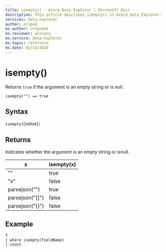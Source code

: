 ```yaml
---
title: isempty() - Azure Data Explorer | Microsoft Docs
description: This article describes isempty() in Azure Data Explorer.
services: data-explorer
author: orspod
ms.author: orspodek
ms.reviewer: alexans
ms.service: data-explorer
ms.topic: reference
ms.date: 02/13/2020
---
```

# isempty()

Returns `true` if the argument is an empty string or is null.
    
```apl
isempty("") == true
```

## Syntax

`isempty(`[*value*]`)`

## Returns

Indicates whether the argument is an empty string or isnull.

|x|isempty(x)
|---|---
| "" | true
|"x" | false
|parsejson("")|true
|parsejson("[]")|false
|parsejson("{}")|false

## Example

```apl
T
| where isempty(fieldName)
| count
```